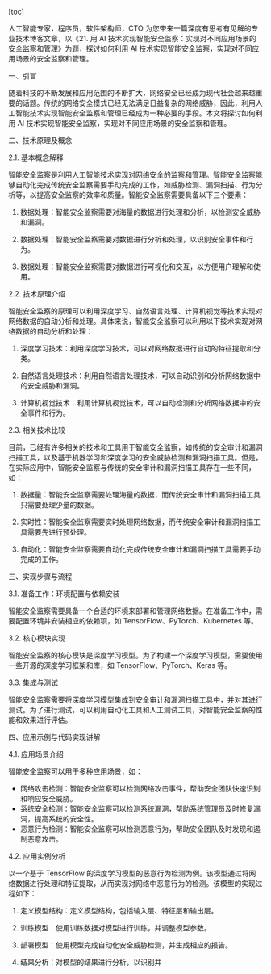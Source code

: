 
[toc]                    
                
                
人工智能专家，程序员，软件架构师，CTO 为您带来一篇深度有思考有见解的专业技术博客文章，以《21. 用 AI 技术实现智能安全监察：实现对不同应用场景的安全监察和管理》为题，探讨如何利用 AI 技术实现智能安全监察，实现对不同应用场景的安全监察和管理。

一、引言

随着科技的不断发展和应用范围的不断扩大，网络安全已经成为现代社会越来越重要的话题。传统的网络安全模式已经无法满足日益复杂的网络威胁，因此，利用人工智能技术实现智能安全监察和管理已经成为一种必要的手段。本文将探讨如何利用 AI 技术实现智能安全监察，实现对不同应用场景的安全监察和管理。

二、技术原理及概念

2.1. 基本概念解释

智能安全监察是利用人工智能技术实现对网络安全的监察和管理。智能安全监察能够自动化完成传统安全监察需要手动完成的工作，如威胁检测、漏洞扫描、行为分析等，以提高安全监察的效率和质量。智能安全监察需要具备以下三个要素：

1. 数据处理：智能安全监察需要对海量的数据进行处理和分析，以检测安全威胁和漏洞。

2. 数据处理：智能安全监察需要对数据进行分析和处理，以识别安全事件和行为。

3. 数据处理：智能安全监察需要对数据进行可视化和交互，以方便用户理解和使用。

2.2. 技术原理介绍

智能安全监察的原理可以利用深度学习、自然语言处理、计算机视觉等技术实现对网络数据的自动分析和处理。具体来说，智能安全监察可以利用以下技术实现对网络数据的自动分析和处理：

1. 深度学习技术：利用深度学习技术，可以对网络数据进行自动的特征提取和分类。

2. 自然语言处理技术：利用自然语言处理技术，可以自动识别和分析网络数据中的安全威胁和漏洞。

3. 计算机视觉技术：利用计算机视觉技术，可以自动检测和分析网络数据中的安全事件和行为。

2.3. 相关技术比较

目前，已经有许多相关的技术和工具用于智能安全监察，如传统的安全审计和漏洞扫描工具，以及基于机器学习和深度学习的安全威胁检测和漏洞扫描工具。但是，在实际应用中，智能安全监察与传统的安全审计和漏洞扫描工具存在一些不同，如：

1. 数据量：智能安全监察需要处理海量的数据，而传统安全审计和漏洞扫描工具只需要处理少量的数据。

2. 实时性：智能安全监察需要实时处理网络数据，而传统安全审计和漏洞扫描工具需要先进行预处理。

3. 自动化：智能安全监察需要自动化完成传统安全审计和漏洞扫描工具需要手动完成的工作。

三、实现步骤与流程

3.1. 准备工作：环境配置与依赖安装

智能安全监察需要具备一个合适的环境来部署和管理网络数据。在准备工作中，需要配置环境并安装相应的依赖项，如 TensorFlow、PyTorch、Kubernetes 等。

3.2. 核心模块实现

智能安全监察的核心模块是深度学习模型。为了构建一个深度学习模型，需要使用一些开源的深度学习框架和库，如 TensorFlow、PyTorch、Keras 等。

3.3. 集成与测试

智能安全监察需要将深度学习模型集成到安全审计和漏洞扫描工具中，并对其进行测试。为了进行测试，可以利用自动化工具和人工测试工具，对智能安全监察的性能和效果进行评估。

四、应用示例与代码实现讲解

4.1. 应用场景介绍

智能安全监察可以用于多种应用场景，如：

- 网络攻击检测：智能安全监察可以检测网络攻击事件，帮助安全团队快速识别和响应安全威胁。
- 系统安全检测：智能安全监察可以检测系统漏洞，帮助系统管理员及时修复漏洞，提高系统的安全性。
- 恶意行为检测：智能安全监察可以检测恶意行为，帮助安全团队及时发现和遏制恶意攻击。

4.2. 应用实例分析

以一个基于 TensorFlow 的深度学习模型的恶意行为检测为例。该模型通过将网络数据进行处理和特征提取，从而实现对网络中恶意行为的检测。该模型的实现过程如下：

1. 定义模型结构：定义模型结构，包括输入层、特征层和输出层。

2. 训练模型：使用训练数据对模型进行训练，并调整模型参数。

3. 部署模型：使用模型完成自动化安全威胁检测，并生成相应的报告。

4. 结果分析：对模型的结果进行分析，以识别并

